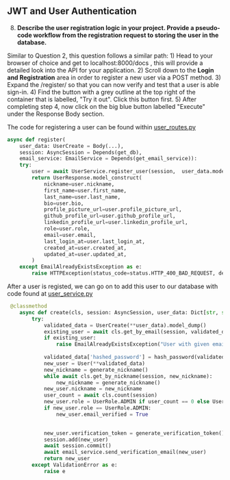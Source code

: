 ## JWT and User Authentication

8. **Describe the user registration logic in your project. Provide a pseudo-code workflow from the registration request to storing the user in the database.**

Similar to Question 2, this question follows a similar path:
    1) Head to your browser of choice and get to localhost:8000/docs , this will provide a detailed look into the API for your application.
    2) Scroll down to the **Login and Registration** area in order to register a new user via a POST method.
    3) Expand the /register/ so that you can now verify and test that a user is able sign-in.
    4) Find the button with a grey outline at the top right of the container that is labelled, "Try it out". Click this button first.
    5) After completing step 4, now click on the big blue button labelled "Execute" under the Response Body section.

The code for registering a user can be found within [user_routes.py](../app/routers/user_routes.py)
```python
async def register(
    user_data: UserCreate = Body(...), 
    session: AsyncSession = Depends(get_db), 
    email_service: EmailService = Depends(get_email_service)):
    try:
        user = await UserService.register_user(session,  user_data.model_dump(), email_service) # This line demonstrates registering the user within this function
        return UserResponse.model_construct(
            nickname=user.nickname,
            first_name=user.first_name,
            last_name=user.last_name,
            bio=user.bio,
            profile_picture_url=user.profile_picture_url,
            github_profile_url=user.github_profile_url,
            linkedin_profile_url=user.linkedin_profile_url,
            role=user.role,
            email=user.email,
            last_login_at=user.last_login_at,
            created_at=user.created_at,
            updated_at=user.updated_at,
        )
    except EmailAlreadyExistsException as e:
        raise HTTPException(status_code=status.HTTP_400_BAD_REQUEST, detail=str(e))
```

After a user is registed, we can go on to add this user to our database with code found at [user_service.py](../app/services/user_service.py)

```python
 @classmethod
    async def create(cls, session: AsyncSession, user_data: Dict[str, str], email_service: EmailService) -> User:
        try:
            validated_data = UserCreate(**user_data).model_dump()
            existing_user = await cls.get_by_email(session, validated_data['email'])
            if existing_user:
                raise EmailAlreadyExistsException("User with given email already exists.")
            
            validated_data['hashed_password'] = hash_password(validated_data.pop('password'))
            new_user = User(**validated_data)
            new_nickname = generate_nickname()
            while await cls.get_by_nickname(session, new_nickname):
                new_nickname = generate_nickname()
            new_user.nickname = new_nickname
            user_count = await cls.count(session)
            new_user.role = UserRole.ADMIN if user_count == 0 else UserRole.ANONYMOUS            
            if new_user.role == UserRole.ADMIN:
                new_user.email_verified = True

            
            new_user.verification_token = generate_verification_token()
            session.add(new_user)
            await session.commit()
            await email_service.send_verification_email(new_user)
            return new_user
        except ValidationError as e:
            raise e
```